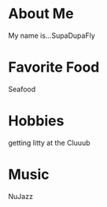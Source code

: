 # About Me
My name is...SupaDupaFly

# Favorite Food
Seafood

# Hobbies
getting litty at the Cluuub

# Music
NuJazz